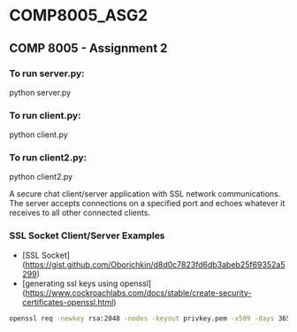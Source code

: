 # COMP8005_ASG2

## COMP 8005 - Assignment 2

### To run server.py:

python server.py

### To run client.py:

python client.py

### To run client2.py:

python client2.py

A secure chat client/server application with SSL network communications. The server accepts connections on a specified port and echoes whatever it receives to all other connected clients.

### SSL Socket Client/Server Examples

- [SSL Socket] (https://gist.github.com/Oborichkin/d8d0c7823fd6db3abeb25f69352a5299)
- [generating ssl keys using openssl] (https://www.cockroachlabs.com/docs/stable/create-security-certificates-openssl.html)

```sh
openssl req -newkey rsa:2048 -nodes -keyout privkey.pem -x509 -days 36500 -out certificate.pem
```
